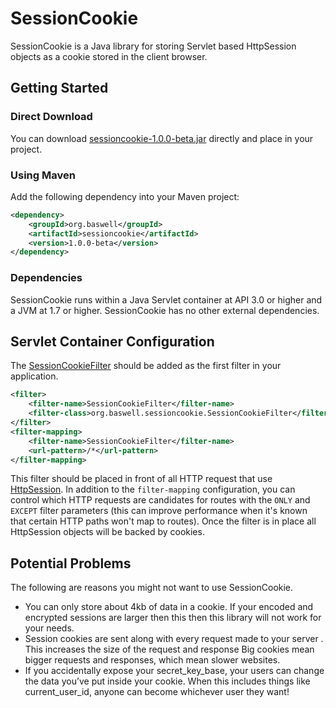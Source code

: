 SessionCookie
======

SessionCookie is a Java library for storing Servlet based HttpSession objects as a cookie stored in the client browser. 

## Getting Started

### Direct Download
You can download <a href="https://github.com/baswerc/sessioncookie/releases/download/v1.0.0-beta/sessioncookie-1.0.0-beta.jar">sessioncookie-1.0.0-beta.jar</a> directly and place in your project.

### Using Maven
Add the following dependency into your Maven project:

````xml
<dependency>
    <groupId>org.baswell</groupId>
    <artifactId>sessioncookie</artifactId>
    <version>1.0.0-beta</version>
</dependency>
````
### Dependencies
SessionCookie runs within a Java Servlet container at API 3.0 or higher and a JVM at 1.7 or higher. SessionCookie has no other external dependencies.

## Servlet Container Configuration

The <a href="https://baswerc.github.io/sessioncookie/org/baswell/sessioncookie/SessionCookieFilter.html">SessionCookieFilter</a> should be added as the first filter in your application.

````xml
<filter>
    <filter-name>SessionCookieFilter</filter-name>
    <filter-class>org.baswell.sessioncookie.SessionCookieFilter</filter-class>
</filter>
<filter-mapping>
    <filter-name>SessionCookieFilter</filter-name>
    <url-pattern>/*</url-pattern>
</filter-mapping>
````

This filter should be placed in front of all HTTP request that use <a href="http://docs.oracle.com/javaee/7/api/javax/servlet/http/HttpSession.html">HttpSession</a>. In addition to the `filter-mapping` configuration, you can control which HTTP requests are candidates for routes with the `ONLY` and `EXCEPT` filter parameters
(this can improve performance when it's known that certain HTTP paths won't map to routes). Once the filter is in place all HttpSession objects will be backed by cookies.

## Potential Problems
The following are reasons you might not want to use SessionCookie.

* You can only store about 4kb of data in a cookie. If your encoded and encrypted sessions are larger then this then this library will not work for your needs.
* Session cookies are sent along with every request made to your server . This increases the size of the request and response Big cookies mean bigger requests and responses, which mean slower websites.
* If you accidentally expose your secret_key_base, your users can change the data you’ve put inside your cookie. When this includes things like current_user_id, anyone can become whichever user they want!
